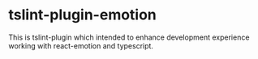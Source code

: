 # tslint-plugin-emotion
This is tslint-plugin which intended to enhance development experience working with react-emotion and typescript.
